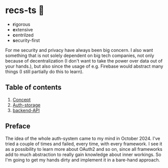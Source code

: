 # recs-ts 🦖
- **r**igorous 
- **e**xtensive
- **c**entrilzed
- **s**ecurity-first

For me security and privacy have always been big concern. I also want something that is not solely dependent on big tech companies, not only because of decentralization (I don't want to take the power over data out of your hands.), but also since the usage of e.g. Firebase would abstract many things (I still partially do this to learn). 

## Table of contents
1. [Concept](concept.md)
2. [Auth-storage](auth-storage.md)
3. [backend-API]()

## Preface
The idea of the whole auth-system came to my mind in October 2024. I've tried a couple of times and failed, every time, with every framework.
I see it as a possibility to learn more about OAuth2 and so on, since all frameworks add to much abstraction to really gain knowledge about inner workings. So I'm going to get my hands dirty and implement it in a bare-hand approach. 